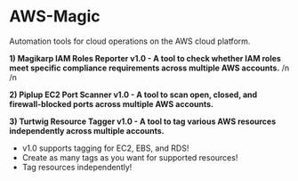 # AWS-Magic
Automation tools for cloud operations on the AWS cloud platform.

**1) Magikarp IAM Roles Reporter v1.0 - A tool to check whether IAM roles meet specific compliance requirements across multiple AWS accounts.**
/n
/n

**2) Piplup EC2 Port Scanner v1.0 - A tool to scan open, closed, and firewall-blocked ports across multiple AWS accounts.**



**3) Turtwig Resource Tagger v1.0 - A tool to tag various AWS resources independently across multiple accounts.**
* v1.0 supports tagging for EC2, EBS, and RDS!
* Create as many tags as you want for supported resources!
* Tag resources independently! 

  
